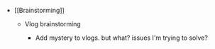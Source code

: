   * [[Brainstorming]]
    * Vlog brainstorming

      * Add mystery to vlogs. but what? issues I'm trying to solve?